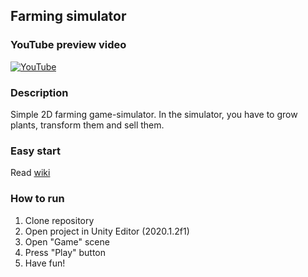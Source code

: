 ## Farming simulator
### YouTube preview video
[![YouTube](https://img.youtube.com/vi/y53PBoMOsZ8/0.jpg)](https://www.youtube.com/watch?v=y53PBoMOsZ8)
### Description
Simple 2D farming game-simulator. In the simulator, you have to grow plants, transform them and sell them.
### Easy start
Read [wiki](https://github.com/gunity/Farming-simulator/wiki)
### How to run
1. Clone repository
2. Open project in Unity Editor (2020.1.2f1)
3. Open "Game" scene
4. Press "Play" button
5. Have fun!
